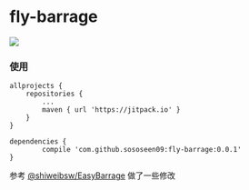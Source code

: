 # fly-barrage
[![](https://jitpack.io/v/sososeen09/fly-barrage.svg)](https://jitpack.io/#sososeen09/fly-barrage)

### 使用


```
allprojects {
	repositories {
		...
		maven { url 'https://jitpack.io' }
	}
}
```

```
dependencies {
        compile 'com.github.sososeen09:fly-barrage:0.0.1'
}
```

参考 [@shiweibsw/EasyBarrage](https://github.com/shiweibsw/EasyBarrage) 做了一些修改
